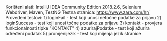 Korišteni alati: IntelliJ IDEA Community Edition 2018.2.6, Selenium Webdriver, Maven, TestNG Testna stranica: https://www.zara.com/hr/ Provedeni testovi: 1) loginFail - test koji unosi netočne podatke za prijavu 2) loginSuccess - test koji unosi točne podatke za prijavu 3) kontakt - provjera funkcionalnosti tipke "KONTAKT" 4) azurirajPodatke - test koji ažurira određeni podatak 5) promjenijezik - test koji mijenja jezik stranice
